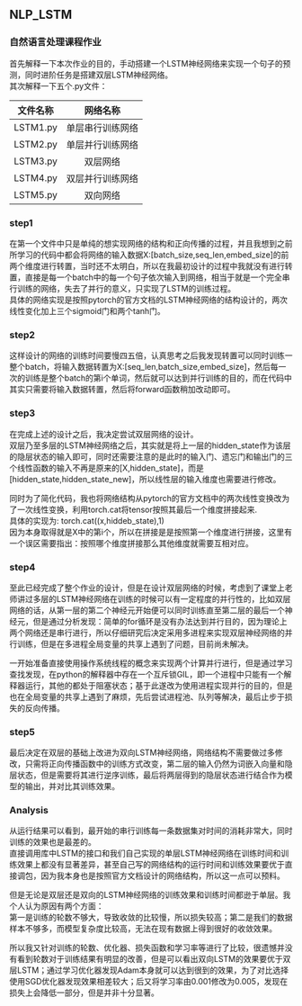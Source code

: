 ## NLP_LSTM
### 自然语言处理课程作业
首先解释一下本次作业的目的，手动搭建一个LSTM神经网络来实现一个句子的预测，同时进阶任务是搭建双层LSTM神经网络。     
其次解释一下五个.py文件：

| 文件名称 | 网络名称 |
| :------: |  :------: |
|LSTM1.py | 单层串行训练网络 |
|LSTM2.py | 单层并行训练网络 |
|LSTM3.py | 双层网络 |
|LSTM4.py | 双层并行训练网络 |
|LSTM5.py |双向网络 |

### step1
在第一个文件中只是单纯的想实现网络的结构和正向传播的过程，并且我想到之前所学习的代码中都会将网络的输入数据X:[batch_size,seq_len,embed_size]的前两个维度进行转置，当时还不太明白，所以在我最初设计的过程中我就没有进行转置，直接是每一个batch中的每一个句子依次输入到网络，相当于就是一个完全串行训练的网络，失去了并行的意义，只实现了LSTM的训练过程。    
具体的网络实现是按照pytorch的官方文档的LSTM神经网络的结构设计的，两次线性变化加上三个sigmoid门和两个tanh门。

### step2
这样设计的网络的训练时间要慢四五倍，认真思考之后我发现转置可以同时训练一整个batch，将输入数据转置为X:[seq_len,batch_size,embed_size]，然后每一次的训练是整个batch的第i个单词，然后就可以达到并行训练的目的，而在代码中其实只需要将输入数据转置，然后将forward函数稍加改动即可。

### step3
在完成上述的设计之后，我决定尝试双层网络的设计。   
双层乃至多层的LSTM神经网络之后，其实就是将上一层的hidden_state作为该层的隐层状态的输入即可，同时还需要注意的是此时的输入门、遗忘门和输出门的三个线性函数的输入不再是原来的[X,hidden_state]，而是[hidden_state,hidden_state_new]，所以线性层的输入维度也需要进行修改。   


同时为了简化代码，我也将网络结构从pytorch的官方文档中的两次线性变换改为了一次线性变换，利用torch.cat将tensor按照其最后一个维度拼接起来.     
具体的实现为:   torch.cat((x,hiddeb_state),1)     
因为本身取得就是X中的第i个，所以在拼接是是按照第一个维度进行拼接，这里有一个误区需要指出：按照哪个维度拼接那么其他维度就需要互相对应。

### step4
至此已经完成了整个作业的设计，但是在设计双层网络的时候，考虑到了课堂上老师讲过多层的LSTM神经网络在训练的时候可以有一定程度的并行性的，比如双层网络的话，从第一层的第二个神经元开始便可以同时训练直至第二层的最后一个神经元，但是通过分析发现：简单的for循环是没有办法达到并行目的，因为理论上两个网络还是串行进行，所以仔细研究后决定采用多进程来实现双层神经网络的并行训练，但是在多进程全局变量的共享上遇到了问题，目前尚未解决。


一开始准备直接使用操作系统线程的概念来实现两个计算并行进行，但是通过学习查找发现，在python的解释器中存在一个互斥锁GIL，即一个进程中只能有一个解释器运行，其他的都处于阻塞状态；基于此遂改为使用进程实现并行的目的，但是也在全局变量的共享上遇到了麻烦，先后尝试进程池、队列等解决，最后止步于损失的反向传播。

### step5
最后决定在双层的基础上改进为双向LSTM神经网络，网络结构不需要做过多修改，只需将正向传播函数中的训练方式改变，第二层的输入仍然为词嵌入向量和隐层状态，但是需要将其进行逆序训练，最后将两层得到的隐层状态进行结合作为模型的输出，并对比其训练效果。

### Analysis
从运行结果可以看到，最开始的串行训练每一条数据集对时间的消耗非常大，同时训练的效果也是最差的。    
直接调用库中LSTM的接口和我们自己实现的单层LSTM神经网络在训练时间和训练效果上都没有显著差异，甚至自己写的网络结构的运行时间和训练效果要优于直接调包，因为我本身也是按照官方文档设计的网络结构，所以这一点可以预料。


但是无论是双层还是双向的LSTM神经网络的训练效果和训练时间都逊于单层。我个人认为原因有两个方面：     
第一是训练的轮数不够大，导致收敛的比较慢，所以损失较高；第二是我们的数据样本不够多，而模型复杂度比较高，无法在现有数据上得到很好的收敛效果。   


所以我又针对训练的轮数、优化器、损失函数和学习率等进行了比较，很遗憾并没有看到轮数对于训练结果有明显的改善，但是可以看出双向LSTM的效果要优于双层LSTM；通过学习优化器发现Adam本身就可以达到很到的效果，为了对比选择使用SGD优化器发现效果相差较大；后又将学习率由0.001修改为0.005，发现在损失上会降低一部分，但是并非十分显著。
